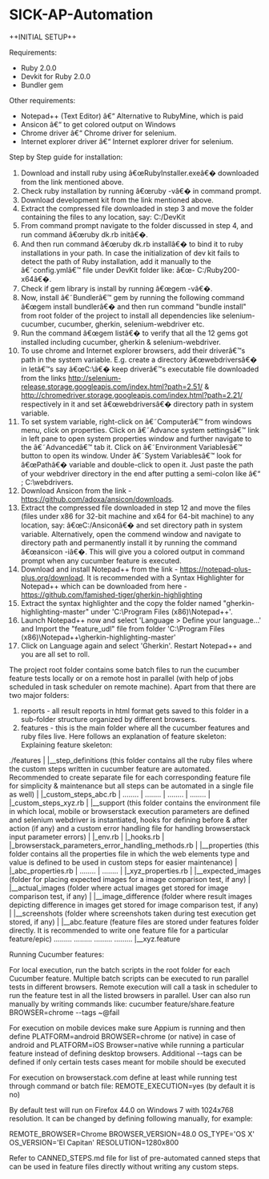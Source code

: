 SICK-AP-Automation
======================

++INITIAL SETUP++

Requirements:

* Ruby 2.0.0
* Devkit for Ruby 2.0.0
* Bundler gem

Other requirements:

* Notepad++ (Text Editor)  â€“  Alternative to RubyMine, which is paid
* Ansicon  â€“ to get colored output on Windows
* Chrome driver â€“ Chrome driver for selenium.
* Internet explorer driver â€“ Internet explorer driver for selenium.

Step by Step guide for installation:
1.	Download and install ruby using â€œRubyInstaller.exeâ€� downloaded from the link mentioned above.
2.	Check ruby installation by running â€œruby -vâ€� in command prompt.
3.	Download development kit from the link mentioned above.
4.	Extract the compressed file downloaded in step 3 and move the folder containing the files to any location, say: C:/DevKit
5.	From command prompt navigate to the folder discussed in step 4, and run command â€œruby dk.rb initâ€�.
6.	And then run command â€œruby dk.rb installâ€� to bind it to ruby installations in your path. In case the initialization of dev kit fails to detect the path of Ruby installation, add it manually to the â€˜config.ymlâ€™ file under DevKit folder like: â€œ- C:/Ruby200-x64â€�.
7.	Check if gem library is install by running â€œgem -vâ€�.
8.	Now, install â€˜Bundlerâ€™ gem by running the following command â€œgem install bundlerâ€� and then run command "bundle install" from root folder of the project to install all dependencies like selenium-cucumber, cucumber, gherkin, selenium-webdriver etc.
9.	Run the command â€œgem listâ€� to verify that all the 12 gems got installed including cucumber, gherkin & selenium-webdriver.
10.	To use chrome and Internet explorer browsers, add their driverâ€™s path in the system variable. E.g. create a directory â€œwebdriversâ€� in letâ€™s say â€œC:\â€� keep driverâ€™s executable file downloaded from the links http://selenium-release.storage.googleapis.com/index.html?path=2.51/ & http://chromedriver.storage.googleapis.com/index.html?path=2.21/ respectively in it and set â€œwebdriversâ€� directory path in system variable.
11.	To set system variable, right-click on â€˜Computerâ€™ from windows menu, click on properties. Click on â€˜Advance system settingsâ€™ link in left pane to open system properties window and further navigate to the â€˜Advancedâ€™ tab it. Click on â€˜Environment Variablesâ€™ button to open its window. Under â€˜System Variablesâ€™ look for â€œPathâ€� variable and double-click to open it. Just paste the path of your webdriver directory in the end after putting a semi-colon like â€“ ; C:\webdrivers.
12.	Download Ansicon from the link - https://github.com/adoxa/ansicon/downloads.
13.	Extract the compressed file downloaded in step 12 and move the files (files under x86 for 32-bit machine and x64 for 64-bit machine) to any location, say: â€œC:/Ansiconâ€� and set directory path in system variable. Alternatively, open the commend window and navigate to directory path and permanently install it by running the command â€œansicon -iâ€�. This will give you a colored output in command prompt when any cucumber feature is executed.
14. Download and install Notepad++ from the link -  https://notepad-plus-plus.org/download. It is recommended with a Syntax Highlighter for Notepad++ which can be downloaded from here - https://github.com/famished-tiger/gherkin-highlighting
15. Extract the syntax highlighter and the copy the folder named "gherkin-highlighting-master" under 'C:\Program Files (x86)\Notepad++'.
16. Launch Notepad++ now and select 'Language > Define your language...' and Import the "feature_udl" file from folder 'C:\Program Files (x86)\Notepad++\gherkin-highlighting-master'
17. Click on Language again and select 'Gherkin'. Restart Notepad++ and you are all set to roll.

The project root folder contains some batch files to run the cucumber feature tests locally or on a remote host in parallel (with help of jobs scheduled in task scheduler on remote machine). Apart from that there are two major folders:

1. reports - all result reports in html format gets saved to this folder in a sub-folder structure organized by different browsers.
2. features - this is the main folder where all the cucumber features and ruby files live. Here follows an explanation of feature skeleton:
Explaining feature skeleton:

 ./features
        |
        |__step_definitions (this folder contains all the ruby files where the custom steps written in cucumber feature are automated. Recommended to create separate file for each corresponding feature file for simplicity & maintenance but all steps can be automated in a single file as well)
        |     |_custom_steps_abc.rb
		|		........
		|		........
		|		........
		|		........
        |     |_custom_steps_xyz.rb
		|
        |__support (this folder contains the environment file in which local, mobile or browserstack execution parameters are defined and selenium webdriver is instantiated, hooks for defining before & after action (if any) and a custom error handling file for handling browserstack input parameter errors)
        |     |_env.rb
        |     |_hooks.rb
        |     |_browserstack_parameters_error_handling_methods.rb
		|
		|__properties (this folder contains all the properties file in which the web elements type and value is defined to be used in custom steps for easier maintenance)
        |     |_abc_properties.rb
		|		........
		|		........
        |     |_xyz_properties.rb
		|
        |__expected_images (folder for placing expected images for a image comparison test, if any)
        |
        |__actual_images (folder where actual images get stored for image comparison test, if any)
        |
        |__image_difference (folder where result images depicting difference in images get stored for image comparison test, if any)
        |
        |__screenshots (folder where screenshots taken during test execution get stored, if any)
        |
        |__abc.feature (feature files are stored under features folder directly. It is recommended to write one feature file for a particular feature/epic)
			.........
			.........
			.........
			.........
        |__xyz.feature

Running Cucumber features:

For local execution, run the batch scripts in the root folder for each Cucumber feature. Multiple batch scripts can be executed to run parallel tests in different browsers. Remote execution will call a task in scheduler to run the feature test in all the listed browsers in parallel. User can also run manually by writing commands like:
cucumber feature/share.feature BROWSER=chrome --tags ~@fail

For execution on mobile devices make sure Appium is running and then define PLATFORM=android BROWSER=chrome (or native) in case of android and PLATFORM=iOS Browser=native while running a particular feature instead of defining desktop browsers. Additional --tags can be defined if only certain tests cases meant for mobile should be executed

For execution on browserstack.com define at least while running test through command or batch file: REMOTE_EXECUTION=yes (by default it is no)

By default test will run on Firefox 44.0 on Windows 7 with 1024x768 resolution. It can be changed by defining following manually, for example:

REMOTE_BROWSER=Chrome
BROWSER_VERSION=48.0
OS_TYPE='OS X'
OS_VERSION='El Capitan'
RESOLUTION=1280x800

Refer to CANNED_STEPS.md file for list of pre-automated canned steps that can be used in feature files directly without writing any custom steps.